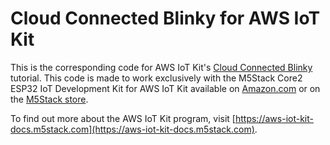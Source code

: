 # Cloud Connected Blinky for AWS IoT Kit
This is the corresponding code for AWS IoT Kit's [Cloud Connected Blinky](https://aws-iot-kit-docs.m5stack.com/en/blinky-hello-world/) tutorial. This code is made to work exclusively with the M5Stack Core2 ESP32 IoT Development Kit for AWS IoT Kit available on [Amazon.com](https://www.amazon.com/dp/B08VGRZYJR) or on the [M5Stack store](https://m5stack.com/products/m5stack-core2-esp32-iot-development-kit-for-aws-iot-kit).

To find out more about the AWS IoT Kit program, visit [https://aws-iot-kit-docs.m5stack.com](https://aws-iot-kit-docs.m5stack.com).